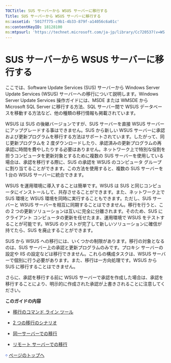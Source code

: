 ```yaml
---
TOCTitle: SUS サーバーから WSUS サーバーに移行する
Title: SUS サーバーから WSUS サーバーに移行する
ms:assetid: '5017f775-c9b1-4b33-879f-a14056c6a01c'
ms:contentKeyID: 18128100
ms:mtpsurl: 'https://technet.microsoft.com/ja-jp/library/Cc720537(v=WS.10)'
---
```


SUS サーバーから WSUS サーバーに移行する
========================================

ここでは、Software Update Services (SUS) サーバーから Windows Server Update Services (WSUS) サーバーへの移行について説明します。Windows Server Update Services 操作ガイドには、MSDE または WMSDE から Microsoft SQL Server に移行する方法、SQL サーバー間で WSUS データベースを移動する方法など、他の種類の移行情報も掲載されています。

WSUS は SUS の後継バージョンですが、SUS サーバーを直接 WSUS サーバーにアップグレードする事はできません。SUS から新しい WSUS サーバーに承認および更新プログラムを移行する方法はサポートされています。したがって、同じ更新プログラムを 2 度ダウンロードしたり、承認済みの更新プログラムの再承認に時間を費やしたりする必要はありません。ネットワーク上で特別な役割を担うコンピュータを更新対象とするために複数の SUS サーバーを使用している場合は、承認を移行する際に、SUS の承認を WSUS のコンピュータ グループに割り当てることができます。この方法を使用すると、複数の SUS サーバーを 1 台の WSUS サーバーに統合できます。

WSUS を運用環境に導入することは簡単です。WSUS は SUS と同じコンピュータにインストールして、共存させることができます。また、ネットワーク上で SUS 環境と WSUS 環境を同時に実行することもできます。ただし、SUS サーバーと WSUS サーバーを相互に同期することはできません。移行を行うと、この 2 つの更新ソリューションは互いに完全に分離されます。そのため、SUS にクライアント コンピュータの更新を任せたまま、運用環境で WSUS をテストすることが可能です。WSUS のテストが完了して新しいソリューションに確信が持てたら、SUS を廃止することができます。

SUS から WSUS への移行には、いくつかの制限があります。移行の対象となるのは、SUS サーバー上の承認と更新プログラムのみです。プロキシ サーバーの設定や IIS の設定などは移行できません。これらの構成タスクは、WSUS サーバーで個別に行う必要があります。また、移行は一方向処理です。WSUS から SUS に移行することはできません。

さらに、承認を移行する前に WSUS サーバーで承認を作成した場合は、承認を移行することにより、明示的に作成された承認が上書きされることに注意してください。

**このガイドの内容**

-   [移行のコマンド ライン ツール](http://www.microsoft.com/japan/technet/prodtechnol/windowsserver2003/library/wsus/wsusdeploymentguidetc/c06eceaf-a4f6-4b74-a694-75960fdf706b.mspx)

-   [2 つの移行のシナリオ](http://www.microsoft.com/japan/technet/prodtechnol/windowsserver2003/library/wsus/wsusdeploymentguidetc/b9364d1d-d69b-45e3-9955-01b3fa167bae.mspx)

-   [同一サーバーでの移行](http://www.microsoft.com/japan/technet/prodtechnol/windowsserver2003/library/wsus/wsusdeploymentguidetc/ed65a383-a76a-4f6d-b83b-5d48c62ae253.mspx)

-   [リモート サーバーでの移行](http://www.microsoft.com/japan/technet/prodtechnol/windowsserver2003/library/wsus/wsusdeploymentguidetc/30e04407-0d2a-4e28-983e-b2a82e5fa411.mspx)

![](images/Cc720537.arrow_px_up(ja-jp,WS.10).gif) [ページのトップへ](#ctl00_rs1_eb1_panel1)
